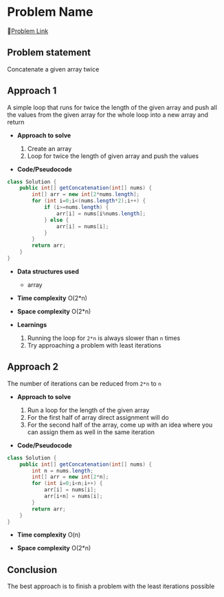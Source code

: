 # Problem Name

🔗[Problem Link](https://leetcode.com/problems/concatenation-of-array/)
## Problem statement

Concatenate a given array twice

## Approach 1
 A simple loop that runs for twice the length of the given array and push all the values from the given array for the whole loop into a new array and return

* **Approach to solve**

    1. Create an array
    2. Loop for twice the length of given array and push the values

* **Code/Pseudocode**

```java
class Solution {
    public int[] getConcatenation(int[] nums) {
        int[] arr = new int[2*nums.length];
        for (int i=0;i<(nums.length*2);i++) {
            if (i>=nums.length) {
                arr[i] = nums[i%nums.length];
            } else {
                arr[i] = nums[i];
            }
        }
        return arr;
    }
}
```

* **Data structures used**

  * array

* **Time complexity** O(2*n)

* **Space complexity** O(2*n)

* **Learnings** 

    1. Running the loop for ```2*n``` is always slower than ```n``` times
    2. Try approaching a problem with least iterations


## Approach 2
 The number of iterations can be reduced from ```2*n``` to ```n```

* **Approach to solve**

    1. Run a loop for the length of the given array
    2. For the first half of array direct assignment will do
    3. For the second half of the array, come up with an idea where you can assign them as well
       in the same iteration

* **Code/Pseudocode**

```java
class Solution {
    public int[] getConcatenation(int[] nums) {
        int n = nums.length;
        int[] arr = new int[2*n];
        for (int i=0;i<n;i++) {
            arr[i] = nums[i];
            arr[i+n] = nums[i];
        }
        return arr;
    }
}
```

* **Time complexity** O(n)

* **Space complexity** O(2*n)


## Conclusion

The best approach is to finish a problem with the least iterations possible
